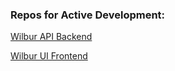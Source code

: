 ### Repos for Active Development:

[Wilbur API Backend](https://github.com/sspark0122/Product-Studio)

[Wilbur UI Frontend](https://github.com/c0n0rc/Wilbur_UI)
